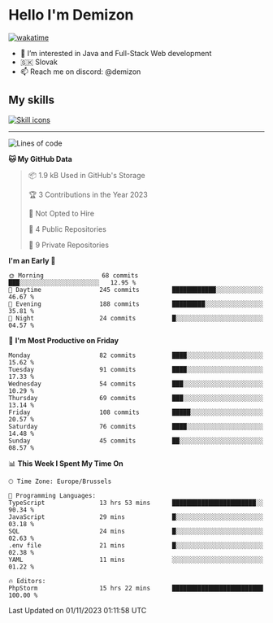 # Hello I'm Demizon
[![wakatime](https://wakatime.com/badge/user/6ad1949f-d6d7-44f9-9eee-c35e54cc499b.svg)](https://wakatime.com/@6ad1949f-d6d7-44f9-9eee-c35e54cc499b)
- 👀 I’m interested in Java and Full-Stack Web development
- 🇸🇰 Slovak
- 📫 Reach me on discord: @demizon

## My skills
[![Skill icons](https://skillicons.dev/icons?i=java,js,ts,html,css,react,nextjs,tailwind,supabase,py,git,docker,linux,mysql,postgres,mongo&theme=dark)](https://github.com/Demizon3433)

---

<!--START_SECTION:waka-->
![Lines of code](https://img.shields.io/badge/From%20Hello%20World%20I%27ve%20Written-105.8%20thousand%20lines%20of%20code-blue)

**🐱 My GitHub Data** 

> 📦 1.9 kB Used in GitHub's Storage 
 > 
> 🏆 3 Contributions in the Year 2023
 > 
> 🚫 Not Opted to Hire
 > 
> 📜 4 Public Repositories 
 > 
> 🔑 9 Private Repositories 
 > 
**I'm an Early 🐤** 

```text
🌞 Morning                68 commits          ███░░░░░░░░░░░░░░░░░░░░░░   12.95 % 
🌆 Daytime                245 commits         ████████████░░░░░░░░░░░░░   46.67 % 
🌃 Evening                188 commits         █████████░░░░░░░░░░░░░░░░   35.81 % 
🌙 Night                  24 commits          █░░░░░░░░░░░░░░░░░░░░░░░░   04.57 % 
```
📅 **I'm Most Productive on Friday** 

```text
Monday                   82 commits          ████░░░░░░░░░░░░░░░░░░░░░   15.62 % 
Tuesday                  91 commits          ████░░░░░░░░░░░░░░░░░░░░░   17.33 % 
Wednesday                54 commits          ███░░░░░░░░░░░░░░░░░░░░░░   10.29 % 
Thursday                 69 commits          ███░░░░░░░░░░░░░░░░░░░░░░   13.14 % 
Friday                   108 commits         █████░░░░░░░░░░░░░░░░░░░░   20.57 % 
Saturday                 76 commits          ████░░░░░░░░░░░░░░░░░░░░░   14.48 % 
Sunday                   45 commits          ██░░░░░░░░░░░░░░░░░░░░░░░   08.57 % 
```


📊 **This Week I Spent My Time On** 

```text
🕑︎ Time Zone: Europe/Brussels

💬 Programming Languages: 
TypeScript               13 hrs 53 mins      ███████████████████████░░   90.34 % 
JavaScript               29 mins             █░░░░░░░░░░░░░░░░░░░░░░░░   03.18 % 
SQL                      24 mins             █░░░░░░░░░░░░░░░░░░░░░░░░   02.63 % 
.env file                21 mins             █░░░░░░░░░░░░░░░░░░░░░░░░   02.38 % 
YAML                     11 mins             ░░░░░░░░░░░░░░░░░░░░░░░░░   01.22 % 

🔥 Editors: 
PhpStorm                 15 hrs 22 mins      █████████████████████████   100.00 % 
```


 Last Updated on 01/11/2023 01:11:58 UTC
<!--END_SECTION:waka-->
